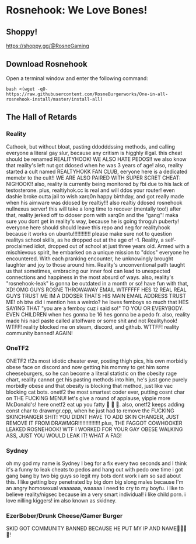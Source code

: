 # Rosnehook: We Love Bones!

## Shoppy!

https://shoppy.gg/@RosneGaming

## Download Rosnehook

Open a terminal window and enter the following command:

    bash <(wget -qO- https://raw.githubusercontent.com/RosneBurgerworks/One-in-all-rosnehook-install/master/install-all)

## The Hall of Retards

### Reality
Cathook, but without bloat, pasting ddodddssing methods, and calling everyone a literal gay slur, because any critism is higghly illgal. 
this cheat should be renamed REALITYHOOK!
WE ALSO HATE PEDOS!!
we also know that reality's left nut got ddosed when he was 3 years of age!
also, reality started a cult named REALTYHOKK FAN CLUB, eeryone here is a dedicated memebr to the cult!!
WE ARE ALSO PAIRED WITH SUPER SCRET CHEAT: NIGHOOK!!
also, reality is currently being monitored by fbi due to his lack of testosterone.
plus, realtiyhok.cc is real and will ddos your router!
even dashie broke outta jail to wish xarq0n happy birthday, and got really made when his aimware was ddosed by realtiy!!!
also realtiy ddosed rosnehook nullnexus server! this will take a long time to recover (mentally too!)
after that, reality jerked off to ddoser porn with xarq0n and the "gang"!
maka sure you dont get in reality's way, because he is going throguh puberty!
everyone here should should leave this repo and neg for realityhook because it works on ubuntu!!!!!!!!!!!!
please make sure not to question realitys school skills, as he dropped out at the age of -1.
Reality, a self-proclaimed idiot, dropped out of school at just three years old. Armed with a mischievous spirit, he embarked on a unique mission to "ddos" everyone he encountered. With each pranking encounter, he unknowingly brought laughter and joy to those around him. Reality's unconventional path taught us that sometimes, embracing our inner fool can lead to unexpected connections and happiness in the most absurd of ways.
also, reality's "rosnehook-leak" is gonna be outdated in a month or so! have fun with that, XD!
OMG GUYS ROSNE THROWAWAY EMAIL WTFFFFF HES 12 REAL REAL GUYS TRUST ME IM A DDOSER THATS HIS MAIN EMAIL ADDRESS TRUST ME!
oh btw did i mention hes a weirdo? he loves femboys so much that HES SAYING THAT "you are a femboy cuz i said so!" TO YOU OR EVERYBODY. EVEN CHILDREN
when hes gonna be 16 hes gonna be a pedo fr.
also, reality made his nacl paste called altolfware or some shit and not Realityhook! WTFF!
reality blocked me on steam, discord, and github. WTTFF!
reality community banned! AGAIN!

### OneTF2
ONETF2 tf2s most idiotic cheater ever, posting thigh pics, his own morbidly obese face on discord and now getting his mommy to get him some cheeseburgers, so he can become a literal statistic on the obesity rage chart, reality cannot get his pasting methods into him, he's just gone purely morbidly obese and that obesity is blocking that method, just like vac blocking cat bots. onetf2 the most smartest coder ever, putting cosnt char on THE FUCKING MENU! let's give a round of applause, yippie more McDonald's! here onetf2 eat up you fatty 🍔 🍔 🍔.
also, onetf2 keeps adding const char to drawmgr.cpp, when he just had to remove the FUCKING SKINCHANGER SHIT! YOU DIDNT HAVE TO ADD SKIN CHANGER, JUST REMOVE IT FROM DRAWMGR!!!!!!!!!!!!!!!
plus, THE FAGGOT COWHOOKER LEAKED ROSNEHOOK! WTF I WORKED FOR YOUR GAY OBESE WALKING ASS, JUST YOU WOULD LEAK IT! WHAT A FAG!

### Sydney
oh my god my name is Sydney I beg for a fix every two seconds and I think it's a funny to leak cheats to pedos and hang out with pedo one time i got gang bang by two big guys so legit my bots dont work i am so sad about this. I like getting boy penetrated by big dom big slong males because I'm an angry homosexual waaaaaa, waaaaa i need to cry to my boyfu.
i like to believe reality/nigsec because im a very smart individual!
i like child porn.
i love nilling kiggers!
im also known as skidney.

### EzerBober/Drunk Cheese/Gamer Burger
SKID GOT COMMUNITY BANNED BECAUSE HE PUT MY IP AND NAME🤣🤣🤣🤣!
